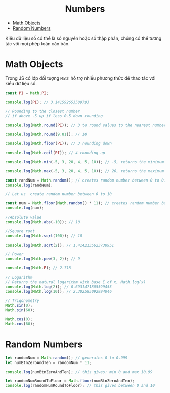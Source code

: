 <link rel='stylesheet' href='../main.css'>

<div class="title">
    <center><h1 class="bigtitle">Numbers</h1></center>
</div>

- [Math Objects](#math-objects)
- [Random Numbers](#random-numbers)

Kiểu dữ liệu số có thể là số nguyên hoặc số thập phân, chúng có thể tương tác với mọi phép toán căn bản.

# Math Objects

Trong JS có lớp đối tượng `Math` hỗ trợ nhiều phương thức để thao tác với kiểu dữ liệu số.

```js
const PI = Math.PI;

console.log(PI); // 3.141592653589793

// Rounding to the closest number
// if above .5 up if less 0.5 down rounding

console.log(Math.round(PI)); // 3 to round values to the nearest number

console.log(Math.round(9.81)); // 10

console.log(Math.floor(PI)); // 3 rounding down

console.log(Math.ceil(PI)); // 4 rounding up

console.log(Math.min(-5, 3, 20, 4, 5, 10)); // -5, returns the minimum value

console.log(Math.max(-5, 3, 20, 4, 5, 10)); // 20, returns the maximum value

const randNum = Math.random(); // creates random number between 0 to 0.999999
console.log(randNum);

// Let us  create random number between 0 to 10

const num = Math.floor(Math.random() * 11); // creates random number between 0 and 10
console.log(num);

//Absolute value
console.log(Math.abs(-10)); // 10

//Square root
console.log(Math.sqrt(100)); // 10

console.log(Math.sqrt(2)); // 1.4142135623730951

// Power
console.log(Math.pow(3, 2)); // 9

console.log(Math.E); // 2.718

// Logarithm
// Returns the natural logarithm with base E of x, Math.log(x)
console.log(Math.log(2)); // 0.6931471805599453
console.log(Math.log(10)); // 2.302585092994046

// Trigonometry
Math.sin(0);
Math.sin(60);

Math.cos(0);
Math.cos(60);
```

# Random Numbers

```js
let randomNum = Math.random(); // generates 0 to 0.999
let numBtnZeroAndTen = randomNum * 11;

console.log(numBtnZeroAndTen); // this gives: min 0 and max 10.99

let randomNumRoundToFloor = Math.floor(numBtnZeroAndTen);
console.log(randomNumRoundToFloor); // this gives between 0 and 10
```
